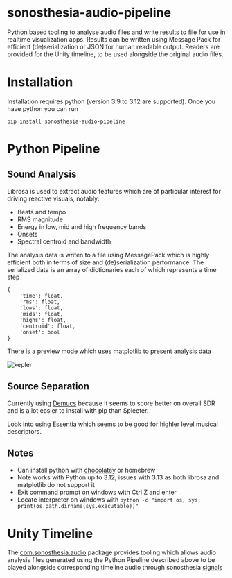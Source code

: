 # sonosthesia-audio-pipeline

Python based tooling to analyse audio files and write results to file for use in realtime visualization apps. Results can be written using Message Pack for efficient (de)serialization or JSON for human readable output. Readers are provided for the Unity timeline, to be used alongside the original audio files.


# Installation

Installation requires python (version 3.9 to 3.12 are supported). Once you have python you can run

```pip install sonosthesia-audio-pipeline```


# Python Pipeline

## Sound Analysis

Librosa is used to extract audio features which are of particular interest for driving reactive visuals, notably:

- Beats and tempo
- RMS magnitude
- Energy in low, mid and high frequency bands 
- Onsets
- Spectral centroid and bandwidth 

The analysis data is writen to a file using MessagePack which is highly efficient both in terms of size and (de)serialization performance. The serialized data is an array of dictionaries each of which represents a time step

```
{
    'time': float,
    'rms': float,
    'lows': float,
    'mids': float,
    'highs': float,
    'centroid': float,
    'onset': bool
}
```

There is a preview mode which uses matplotlib to present analysis data 

![kepler](https://github.com/jbat100/sonosthesia-audio-pipeline/assets/1318918/aa2ef61a-0c2f-409c-8e7d-be3f6c92c8ed)


## Source Separation

Currently using [Demucs](https://github.com/adefossez/demucs) because it seems to score better on overall SDR and is a lot easier to install with pip than Spleeter.

Look into using [Essentia](https://essentia.upf.edu/documentation.html) which seems to be good for highler level musical descriptors.



## Notes

- Can install python with [chocolatey](https://community.chocolatey.org/packages/python312) or homebrew
- Note works with Python up to 3.12, issues with 3.13 as both librosa and matplotlib do not support it 
- Exit command prompt on windows with Ctrl Z and enter
- Locate interpreter on windows with ```python -c "import os, sys; print(os.path.dirname(sys.executable))"```

# Unity Timeline 

The [com.sonosthesia.audio](https://github.com/jbat100/sonosthesia-unity-packages/tree/main/packages/com.sonosthesia.audio) package provides tooling which allows audio analysis files generated using the Python Pipeline described above to be played alongside corresponding timeline audio through sonosthesia [signals](https://github.com/jbat100/sonosthesia-unity-packages/tree/main/packages/com.sonosthesia.signal) 
